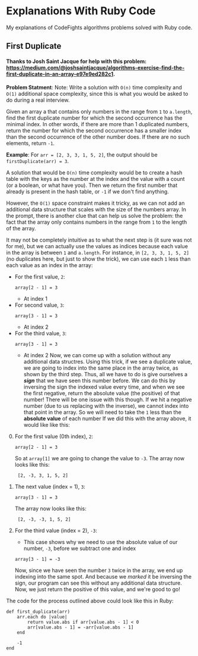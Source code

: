 # Explanations With Ruby Code
My explanations of CodeFights algorithms problems solved with Ruby code.

## First Duplicate
#### Thanks to Josh Saint Jacque for help with this problem: https://medium.com/@joshsaintjacque/algorithms-exercise-find-the-first-duplicate-in-an-array-e97e9ed282c1.

__**Problem Statment**__:
Note: Write a solution with `O(n)` time complexity and `O(1)` additional space complexity, since this is what you would be asked to do during a real interview.

Given an array a that contains only numbers in the range from `1` to `a.length`, find the first duplicate number for which the second occurrence has the minimal index. In other words, if there are more than 1 duplicated numbers, return the number for which the second occurrence has a smaller index than the second occurrence of the other number does. If there are no such elements, return `-1`.

__Example__:
For `arr = [2, 3, 3, 1, 5, 2]`, the output should be
`firstDuplicate(arr) = 3`.

A solution that would be `O(n)` time complexity would be to create a hash table with the keys as the number at the index and the value with a count (or a boolean, or what have you). Then we return the first number that already is present in the hash table, or `-1` if we don't find anything.

However, the `O(1)` space constraint makes it tricky, as we can not add an additional data structure that scales with the size of the numbers array. In the prompt, there is another clue that can help us solve the problem: the fact that the array only contains numbers in the range from `1` to the length of the array.

It may not be completely intuitive as to what the next step is (it sure was not for me), but we can actually use the values as indices because each value in the array is between `1` and `a.length`. For instance, in `[2, 3, 3, 1, 5, 2]` (no duplicates here, but just to show the trick), we can use each `1` less than each value as an index in the array:
* For the first value, `2`:
    ```
    array[2 - 1] = 3
    ```
    * At index 1
* For second value, `3`:
    ```
    array[3 - 1] = 3
    ```
    * At index 2
* For the third value, `3`:
    ```
    array[3 - 1] = 3
    ```
    * At index 2
Now, we can come up with a solution without any additional data structres. Using this trick, if we see a duplicate value, we are going to index into the same place in the array twice, as shown by the third step. Thus, all we have to do is give ourselves a ***sign*** that we have seen this number before. We can do this by inversing the sign the indexed value every time, and when we see the first negative, return the absolute value (the positive) of that number! There will be one issue with this though. If we hit a negative number (due to us replacing with the inverse), we cannot index into that point in the array. So we will need to take the `1` less than the **absolute value** of each number If we did this with the array above, it would like like this:
0) For the first value (0th index), `2`:
    ```
    array[2 - 1] = 3
    ```
    So at `array[1]` we are going to change the value to `-3`. The array now looks like this:

        [2, -3, 3, 1, 5, 2]

1) The next value (index = 1), `3`:
    ```
    array[3 - 1] = 3
    ```
    The array now looks like this:

        [2, -3, -3, 1, 5, 2]

2) For the third value (index = 2), `-3`:
    * This case shows why we need to use the absolute value of our number, `-3`, before we subtract one and index
    ```
    array[3 - 1] = -3
    ```
    Now, since we have seen the number `3` twice in the array, we end up indexing into the same spot. And because we *marked* it be inversing the sign, our program can see this without any additional data structure. Now, we just return the positive of this value, and we're good to go!

The code for the process outlined above could look like this in Ruby:
```
def first_duplicate(arr)
    arr.each do |value|
        return value.abs if arr[value.abs - 1] < 0
        arr[value.abs - 1] = -arr[value.abs - 1]
    end

    -1
end
```
